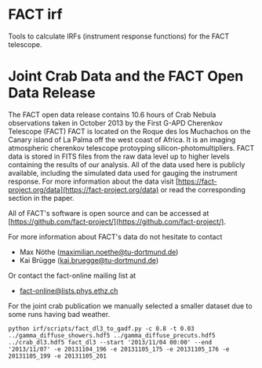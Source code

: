 # FACT irf
Tools to calculate IRFs (instrument response functions) for the FACT telescope.

# Joint Crab Data and the FACT Open Data Release

The FACT open data release contains 10.6 hours of Crab Nebula observations taken in October 2013 by the First G-APD Cherenkov Telescope (FACT)
FACT is located on the Roque des los Muchachos on the Canary island of La Palma off the west coast of Africa. It is an imaging atmospheric
cherenkov telescope protoyping silicon-photomultipliers.
FACT data is stored in FITS files from the raw data level up to higher levels containing the results of our analysis.
All of the data used here is publicly available, including the simulated data used for gauging the instrument response. For more information about the data visit [https://fact-project.org/data](https://fact-project.org/data) or read the corresponding section in the paper.

All of FACT's software is open source and can be accessed at [https://github.com/fact-project/](https://github.com/fact-project/).

For more information about FACT's data do not hesitate to contact

 * Max Nöthe (maximilian.noethe@tu-dortmund.de)
 * Kai Brügge (kai.bruegge@tu-dortmund.de)

Or contact the fact-online mailing list at

 * fact-online@lists.phys.ethz.ch

 For the joint crab publication we manually selected a smaller dataset 
 due to some runs having bad weather.

```
python irf/scripts/fact_dl3_to_gadf.py -c 0.8 -t 0.03 ../gamma_diffuse_showers.hdf5 ../gamma_diffuse_precuts.hdf5 ../crab_dl3.hdf5 fact_dl3 --start '2013/11/04 00:00' --end '2013/11/07' -e 20131104_196 -e 20131105_175 -e 20131105_176 -e 20131105_199 -e 20131105_201

```
